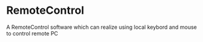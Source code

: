 # RemoteControl
A RemoteControl software which can realize using local keybord and mouse to control remote PC
